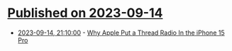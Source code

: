 # [Published on 2023-09-14](index.md)

* [2023-09-14, 21:10:00](https://mobile.slashdot.org/story/23/09/14/2048217/why-apple-put-a-thread-radio-in-the-iphone-15-pro?utm_source=rss1.0mainlinkanon&utm_medium=feed) - [Why Apple Put a Thread Radio In the iPhone 15 Pro](https://mobile.slashdot.org/story/23/09/14/2048217/why-apple-put-a-thread-radio-in-the-iphone-15-pro?utm_source=rss1.0mainlinkanon&utm_medium=feed)
